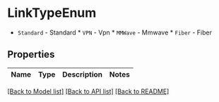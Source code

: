 # LinkTypeEnum

* `Standard` - Standard * `VPN` - Vpn * `MMWave` - Mmwave * `Fiber` - Fiber

## Properties

Name | Type | Description | Notes
------------ | ------------- | ------------- | -------------

[[Back to Model list]](../README.md#documentation-for-models) [[Back to API list]](../README.md#documentation-for-api-endpoints) [[Back to README]](../README.md)



